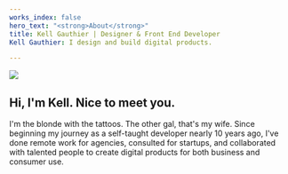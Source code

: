 ```yaml
---
works_index: false
hero_text: "<strong>About</strong>"
title: Kell Gauthier | Designer & Front End Developer
Kell Gauthier: I design and build digital products.

---
```

![](/upload/106269359_10158689199413474_7657023784520992873_n.jpg)

## Hi, I'm Kell. Nice to meet you.

I'm the blonde with the tattoos. The other gal, that's my wife. Since beginning my journey as a self-taught developer nearly 10 years ago, I've done remote work for agencies, consulted for startups, and collaborated with talented people to create digital products for both business and consumer use.
